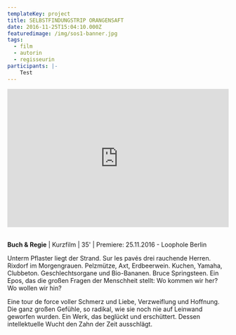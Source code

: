 ```yaml
---
templateKey: project
title: SELBSTFINDUNGSTRIP ORANGENSAFT
date: 2016-11-25T15:04:10.000Z
featuredimage: /img/sos1-banner.jpg
tags:
  - film
  - autorin
  - regisseurin
participants: |-
    Test
---
```

<iframe width="100%" height="315" src="https://www.youtube.com/embed/GjtjL9oLjQg" frameborder="0" allow="accelerometer; autoplay; encrypted-media; gyroscope; picture-in-picture" allowfullscreen></iframe>

\
**Buch & Regie** | Kurzfilm | 35' | Premiere: 25.11.2016 - Loophole Berlin

Unterm Pflaster liegt der Strand. Sur les pavés drei rauchende Herren. Rixdorf im Morgengrauen. Pelzmütze, Axt, Erdbeerwein. Kuchen, Yamaha, Clubbeton. Geschlechtsorgane und Bio-Bananen. Bruce Springsteen.  Ein Epos, das die großen Fragen der Menschheit stellt: Wo kommen wir her? Wo wollen wir hin? 

Eine tour de force voller Schmerz und Liebe, Verzweiflung und Hoffnung. Die ganz großen Gefühle, so radikal, wie sie noch nie auf Leinwand geworfen wurden. Ein Werk, das beglückt und erschüttert. Dessen intellektuelle Wucht den Zahn der Zeit ausschlägt.
